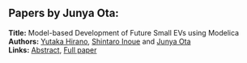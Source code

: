 <h2>Papers by Junya Ota:</h2>
<p>
<b>Title:</b> Model-based Development of Future Small EVs using Modelica<br />
<b>Authors:</b> <a href="../authors/author_135.html">Yutaka Hirano</a>, <a href="../authors/author_139.html">Shintaro Inoue</a> and <a href="../authors/author_233.html">Junya Ota</a><br />
<b>Links:</b> <a href="../abstracts/abstract_7.pdf">Abstract</a>, <a href="../submissions/ECP1409663_HiranoInoueOta.pdf">Full paper</a>
</p>
